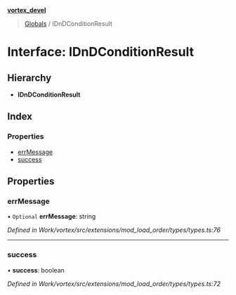 **[vortex_devel](../README.md)**

> [Globals](../globals.md) / IDnDConditionResult

# Interface: IDnDConditionResult

## Hierarchy

* **IDnDConditionResult**

## Index

### Properties

* [errMessage](idndconditionresult.md#errmessage)
* [success](idndconditionresult.md#success)

## Properties

### errMessage

• `Optional` **errMessage**: string

*Defined in Work/vortex/src/extensions/mod_load_order/types/types.ts:76*

___

### success

•  **success**: boolean

*Defined in Work/vortex/src/extensions/mod_load_order/types/types.ts:72*
